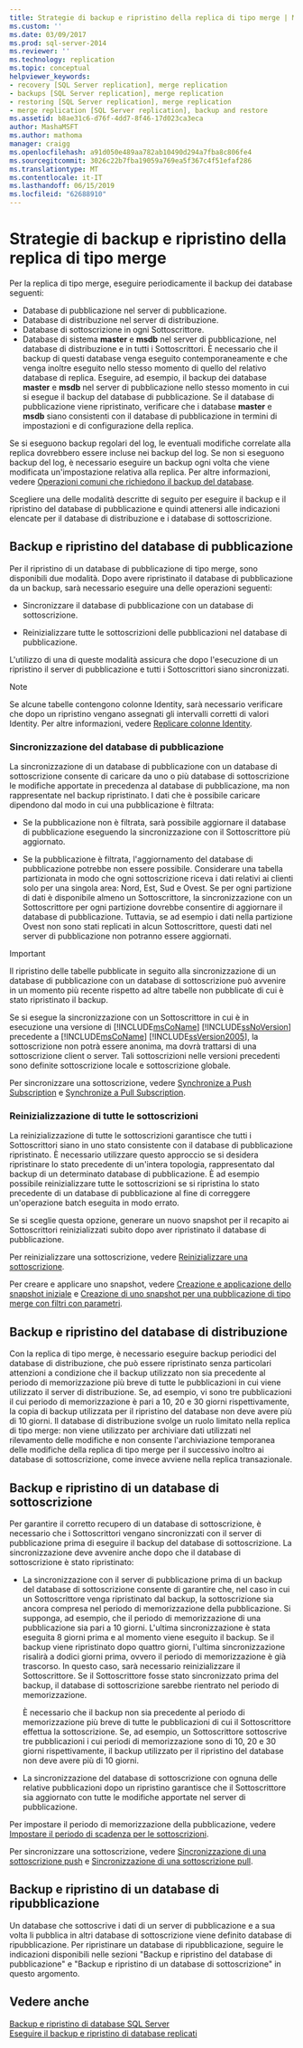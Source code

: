 ```yaml
---
title: Strategie di backup e ripristino della replica di tipo merge | Microsoft Docs
ms.custom: ''
ms.date: 03/09/2017
ms.prod: sql-server-2014
ms.reviewer: ''
ms.technology: replication
ms.topic: conceptual
helpviewer_keywords:
- recovery [SQL Server replication], merge replication
- backups [SQL Server replication], merge replication
- restoring [SQL Server replication], merge replication
- merge replication [SQL Server replication], backup and restore
ms.assetid: b8ae31c6-d76f-4dd7-8f46-17d023ca3eca
author: MashaMSFT
ms.author: mathoma
manager: craigg
ms.openlocfilehash: a91d050e489aa782ab10490d294a7fba8c806fe4
ms.sourcegitcommit: 3026c22b7fba19059a769ea5f367c4f51efaf286
ms.translationtype: MT
ms.contentlocale: it-IT
ms.lasthandoff: 06/15/2019
ms.locfileid: "62688910"
---
```

# <a name="strategies-for-backing-up-and-restoring-merge-replication"></a>Strategie di backup e ripristino della replica di tipo merge
  Per la replica di tipo merge, eseguire periodicamente il backup dei database seguenti:  
  
-   Database di pubblicazione nel server di pubblicazione.   
-   Database di distribuzione nel server di distribuzione.    
-   Database di sottoscrizione in ogni Sottoscrittore.    
-   Database di sistema **master** e **msdb** nel server di pubblicazione, nel database di distribuzione e in tutti i Sottoscrittori. È necessario che il backup di questi database venga eseguito contemporaneamente e che venga inoltre eseguito nello stesso momento di quello del relativo database di replica. Eseguire, ad esempio, il backup dei database **master** e **msdb** nel server di pubblicazione nello stesso momento in cui si esegue il backup del database di pubblicazione. Se il database di pubblicazione viene ripristinato, verificare che i database **master** e **msdb** siano consistenti con il database di pubblicazione in termini di impostazioni e di configurazione della replica.  
  
 Se si eseguono backup regolari del log, le eventuali modifiche correlate alla replica dovrebbero essere incluse nei backup del log. Se non si eseguono backup del log, è necessario eseguire un backup ogni volta che viene modificata un'impostazione relativa alla replica. Per altre informazioni, vedere [Operazioni comuni che richiedono il backup del database](common-actions-requiring-an-updated-backup.md).  
  
 Scegliere una delle modalità descritte di seguito per eseguire il backup e il ripristino del database di pubblicazione e quindi attenersi alle indicazioni elencate per il database di distribuzione e i database di sottoscrizione.  
  
## <a name="backing-up-and-restoring-the-publication-database"></a>Backup e ripristino del database di pubblicazione  
 Per il ripristino di un database di pubblicazione di tipo merge, sono disponibili due modalità. Dopo avere ripristinato il database di pubblicazione da un backup, sarà necessario eseguire una delle operazioni seguenti:  
  
-   Sincronizzare il database di pubblicazione con un database di sottoscrizione.  
  
-   Reinizializzare tutte le sottoscrizioni delle pubblicazioni nel database di pubblicazione.  
  
 L'utilizzo di una di queste modalità assicura che dopo l'esecuzione di un ripristino il server di pubblicazione e tutti i Sottoscrittori siano sincronizzati.  
  
> [!NOTE]  
>  Se alcune tabelle contengono colonne Identity, sarà necessario verificare che dopo un ripristino vengano assegnati gli intervalli corretti di valori Identity. Per altre informazioni, vedere [Replicare colonne Identity](../publish/replicate-identity-columns.md).  
  
### <a name="synchronizing-the-publication-database"></a>Sincronizzazione del database di pubblicazione  
 La sincronizzazione di un database di pubblicazione con un database di sottoscrizione consente di caricare da uno o più database di sottoscrizione le modifiche apportate in precedenza al database di pubblicazione, ma non rappresentate nel backup ripristinato. I dati che è possibile caricare dipendono dal modo in cui una pubblicazione è filtrata:  
  
-   Se la pubblicazione non è filtrata, sarà possibile aggiornare il database di pubblicazione eseguendo la sincronizzazione con il Sottoscrittore più aggiornato.  
  
-   Se la pubblicazione è filtrata, l'aggiornamento del database di pubblicazione potrebbe non essere possibile. Considerare una tabella partizionata in modo che ogni sottoscrizione riceva i dati relativi ai clienti solo per una singola area: Nord, Est, Sud e Ovest. Se per ogni partizione di dati è disponibile almeno un Sottoscrittore, la sincronizzazione con un Sottoscrittore per ogni partizione dovrebbe consentire di aggiornare il database di pubblicazione. Tuttavia, se ad esempio i dati nella partizione Ovest non sono stati replicati in alcun Sottoscrittore, questi dati nel server di pubblicazione non potranno essere aggiornati.  
  
> [!IMPORTANT]  
>  Il ripristino delle tabelle pubblicate in seguito alla sincronizzazione di un database di pubblicazione con un database di sottoscrizione può avvenire in un momento più recente rispetto ad altre tabelle non pubblicate di cui è stato ripristinato il backup.  
  
 Se si esegue la sincronizzazione con un Sottoscrittore in cui è in esecuzione una versione di [!INCLUDE[msCoName](../../../includes/msconame-md.md)] [!INCLUDE[ssNoVersion](../../../includes/ssnoversion-md.md)] precedente a [!INCLUDE[msCoName](../../../includes/msconame-md.md)] [!INCLUDE[ssVersion2005](../../../includes/ssversion2005-md.md)], la sottoscrizione non potrà essere anonima, ma dovrà trattarsi di una sottoscrizione client o server. Tali sottoscrizioni nelle versioni precedenti sono definite sottoscrizione locale e sottoscrizione globale.  
  
 Per sincronizzare una sottoscrizione, vedere [Synchronize a Push Subscription](../synchronize-a-push-subscription.md) e [Synchronize a Pull Subscription](../synchronize-a-pull-subscription.md).  
  
### <a name="reinitializing-all-subscriptions"></a>Reinizializzazione di tutte le sottoscrizioni  
 La reinizializzazione di tutte le sottoscrizioni garantisce che tutti i Sottoscrittori siano in uno stato consistente con il database di pubblicazione ripristinato. È necessario utilizzare questo approccio se si desidera ripristinare lo stato precedente di un'intera topologia, rappresentato dal backup di un determinato database di pubblicazione. È ad esempio possibile reinizializzare tutte le sottoscrizioni se si ripristina lo stato precedente di un database di pubblicazione al fine di correggere un'operazione batch eseguita in modo errato.  
  
 Se si sceglie questa opzione, generare un nuovo snapshot per il recapito ai Sottoscrittori reinizializzati subito dopo aver ripristinato il database di pubblicazione.  
  
 Per reinizializzare una sottoscrizione, vedere [Reinizializzare una sottoscrizione](../reinitialize-a-subscription.md).  
  
 Per creare e applicare uno snapshot, vedere [Creazione e applicazione dello snapshot iniziale](../create-and-apply-the-initial-snapshot.md) e [Creazione di uno snapshot per una pubblicazione di tipo merge con filtri con parametri](../create-a-snapshot-for-a-merge-publication-with-parameterized-filters.md).  
  
## <a name="backing-up-and-restoring-the-distribution-database"></a>Backup e ripristino del database di distribuzione  
 Con la replica di tipo merge, è necessario eseguire backup periodici del database di distribuzione, che può essere ripristinato senza particolari attenzioni a condizione che il backup utilizzato non sia precedente al periodo di memorizzazione più breve di tutte le pubblicazioni in cui viene utilizzato il server di distribuzione. Se, ad esempio, vi sono tre pubblicazioni il cui periodo di memorizzazione è pari a 10, 20 e 30 giorni rispettivamente, la copia di backup utilizzata per il ripristino del database non deve avere più di 10 giorni. Il database di distribuzione svolge un ruolo limitato nella replica di tipo merge: non viene utilizzato per archiviare dati utilizzati nel rilevamento delle modifiche e non consente l'archiviazione temporanea delle modifiche della replica di tipo merge per il successivo inoltro ai database di sottoscrizione, come invece avviene nella replica transazionale.  
  
## <a name="backing-up-and-restoring-a-subscription-database"></a>Backup e ripristino di un database di sottoscrizione  
 Per garantire il corretto recupero di un database di sottoscrizione, è necessario che i Sottoscrittori vengano sincronizzati con il server di pubblicazione prima di eseguire il backup del database di sottoscrizione. La sincronizzazione deve avvenire anche dopo che il database di sottoscrizione è stato ripristinato:  
  
-   La sincronizzazione con il server di pubblicazione prima di un backup del database di sottoscrizione consente di garantire che, nel caso in cui un Sottoscrittore venga ripristinato dal backup, la sottoscrizione sia ancora compresa nel periodo di memorizzazione della pubblicazione. Si supponga, ad esempio, che il periodo di memorizzazione di una pubblicazione sia pari a 10 giorni. L'ultima sincronizzazione è stata eseguita 8 giorni prima e al momento viene eseguito il backup. Se il backup viene ripristinato dopo quattro giorni, l'ultima sincronizzazione risalirà a dodici giorni prima, ovvero il periodo di memorizzazione è già trascorso. In questo caso, sarà necessario reinizializzare il Sottoscrittore. Se il Sottoscrittore fosse stato sincronizzato prima del backup, il database di sottoscrizione sarebbe rientrato nel periodo di memorizzazione.  
  
     È necessario che il backup non sia precedente al periodo di memorizzazione più breve di tutte le pubblicazioni di cui il Sottoscrittore effettua la sottoscrizione. Se, ad esempio, un Sottoscrittore sottoscrive tre pubblicazioni i cui periodi di memorizzazione sono di 10, 20 e 30 giorni rispettivamente, il backup utilizzato per il ripristino del database non deve avere più di 10 giorni.  
  
-   La sincronizzazione del database di sottoscrizione con ognuna delle relative pubblicazioni dopo un ripristino garantisce che il Sottoscrittore sia aggiornato con tutte le modifiche apportate nel server di pubblicazione.  
  
 Per impostare il periodo di memorizzazione della pubblicazione, vedere [Impostare il periodo di scadenza per le sottoscrizioni](../publish/set-the-expiration-period-for-subscriptions.md).  
  
 Per sincronizzare una sottoscrizione, vedere [Sincronizzazione di una sottoscrizione push](../synchronize-a-push-subscription.md) e [Sincronizzazione di una sottoscrizione pull](../synchronize-a-pull-subscription.md).  
  
## <a name="backing-up-and-restoring-a-republishing-database"></a>Backup e ripristino di un database di ripubblicazione  
 Un database che sottoscrive i dati di un server di pubblicazione e a sua volta li pubblica in altri database di sottoscrizione viene definito database di ripubblicazione. Per ripristinare un database di ripubblicazione, seguire le indicazioni disponibili nelle sezioni "Backup e ripristino del database di pubblicazione" e "Backup e ripristino di un database di sottoscrizione" in questo argomento.  
  
## <a name="see-also"></a>Vedere anche  
 [Backup e ripristino di database SQL Server](../../backup-restore/back-up-and-restore-of-sql-server-databases.md)   
 [Eseguire il backup e ripristino di database replicati](back-up-and-restore-replicated-databases.md)  
  
  
